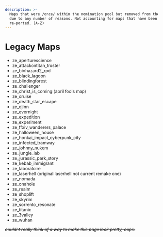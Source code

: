 ```yaml
---
description: >-
  Maps that were /once/ within the nomination pool but removed from the server
  due to any number of reasons. Not accounting for maps that have been
  re-ported. (A-Z)
---
```


# Legacy Maps

* ze\_aperturescience
* ze\_attackontitan\_troster
* ze\_biohazard2\_rpd
* ze\_black\_lagoon
* ze\_blindingforest
* ze\_challenger
* ze\_christ\_is\_coming (april fools map)
* ze\_cruise
* ze\_death\_star\_escape
* ze\_djinn
* ze\_evernight
* ze\_expedition
* ze\_experiment
* ze\_ffxiv\_wanderers\_palace
* ze\_halloween\_house
* ze\_honkai\_impact\_cyberpunk\_city
* ze\_infected\_tramway
* ze\_johnny\_nukem
* ze\_jungle\_lab
* ze\_jurassic\_park\_story
* ze\_kebab\_immigrant
* ze\_laboratoire
* ze\_laserhell (original laserhell not current remake one)
* ze\_nomada
* ze\_onahole
* ze\_realm
* ze\_shoplift
* ze\_skyrim
* ze\_sorrento\_resonate
* ze\_titanic
* ze\_3valley
* ze\_wuhan



~~_couldnt really think of a way to make this page look pretty, oops._~~
